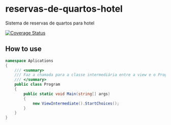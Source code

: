 # reservas-de-quartos-hotel
Sistema de reservas de quartos para hotel

[![Coverage Status](https://coveralls.io/repos/github/jeh-dias/reservas-de-quartos-hotel/badge.svg?branch=master)](https://coveralls.io/github/jeh-dias/reservas-de-quartos-hotel?branch=master)

## How to use
```cs
namespace Aplications
{
    /// <summary>
    /// Faz a chamada para a classe intermediária entre a view e o Program
    /// </summary>
    public class Program
    {
        public static void Main(string[] args)
        {
            new ViewIntermediate().StartChoices();
        }
    }
}
```
